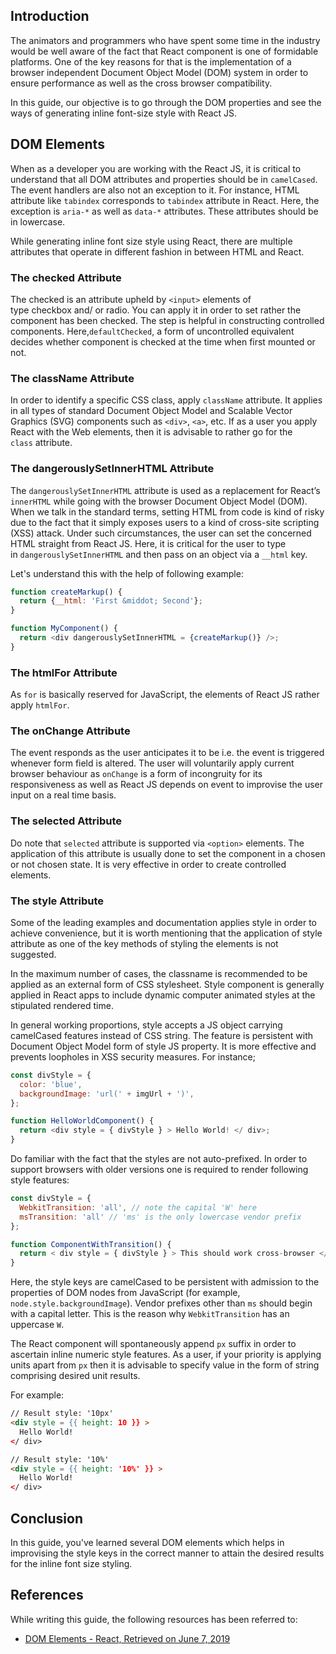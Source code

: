 ## Introduction
The animators and programmers who have spent some time in the industry would be well aware of the fact that React component is one of formidable platforms. One of the key reasons for that is the implementation of a browser independent Document Object Model (DOM) system in order to ensure performance as well as the cross browser compatibility. 

In this guide, our objective is to go through the DOM properties and see the ways of generating inline font-size style with React JS. 

## DOM Elements
When as a developer you are working with the React JS, it is critical to understand that all DOM attributes and properties should be in `camelCased`. The event handlers are also not an exception to it. 
For instance, HTML attribute like `tabindex` corresponds to `tabindex` attribute in React. Here, the exception is `aria-*` as well as `data-*` attributes. These attributes should be in lowercase. 

While generating inline font size style using React, there are multiple attributes that operate in different fashion in between HTML and React. 

### The checked Attribute 
The checked is an attribute upheld by `<input>` elements of type checkbox and/ or radio. You can apply it in order to set rather the component has been checked. The step is helpful in constructing controlled components. Here,`defaultChecked`, a form of uncontrolled equivalent decides whether component is checked at the time when first mounted or not.

### The className Attribute
In order to identify a specific CSS class, apply `className` attribute. It applies in all types of standard Document Object Model and Scalable Vector Graphics (SVG) components such as `<div>`, `<a>`, etc. If as a user you apply React with the Web elements, then it is advisable to rather go for the `class` attribute. 

### The dangerouslySetInnerHTML Attribute
The `dangerouslySetInnerHTML` attribute is used as a replacement for React’s `innerHTML` while going with the browser Document Object Model (DOM). When we talk in the standard terms, setting HTML from code is kind of risky due to the fact that it simply exposes users to a kind of cross-site scripting (XSS) attack. Under such circumstances, the user can set the concerned HTML straight from React JS. Here, it is critical for the user to type in `dangerouslySetInnerHTML` and then pass on an object via a `__html` key. 

Let's understand this with the help of following example:


```javascript
function createMarkup() {
  return {__html: 'First &middot; Second'};
}

function MyComponent() {
  return <div dangerouslySetInnerHTML = {createMarkup()} />;
}
```

### The htmlFor Attribute 
As `for` is basically reserved for JavaScript, the elements of React JS rather apply `htmlFor`.

### The onChange Attribute 
The event responds as the user anticipates it to be i.e. the event is triggered whenever form field is altered. The user will voluntarily apply current browser behaviour as `onChange` is a form of incongruity for its responsiveness as well as React JS depends on event to improvise the user input on a real time basis. 

### The selected Attribute 
Do note that `selected` attribute is supported via `<option>` elements. The application of this attribute is usually done to set the component in a chosen or not chosen state. It is very effective in order to create controlled elements. 

### The style Attribute 
Some of the leading examples and documentation applies style in order to achieve convenience, but it is worth mentioning that the application of style attribute as one of the key methods of styling the elements is not suggested. 

In the maximum number of cases, the classname is recommended to be applied as an external form of CSS stylesheet. Style component is generally applied in React apps to include dynamic computer animated styles at the stipulated rendered time.

In general working proportions, style accepts a JS object carrying camelCased features instead of CSS string. The feature is persistent with Document Object Model form of style JS property. It is more effective and prevents loopholes in XSS security measures. For instance; 


```javascript
const divStyle = {
  color: 'blue',
  backgroundImage: 'url(' + imgUrl + ')',
};

function HelloWorldComponent() {
  return <div style = { divStyle } > Hello World! </ div>;
}
```

Do familiar with the fact that the styles are not auto-prefixed. In order to support browsers with older versions one is required to render following style features:


```javascript
const divStyle = {
  WebkitTransition: 'all', // note the capital 'W' here
  msTransition: 'all' // 'ms' is the only lowercase vendor prefix
};

function ComponentWithTransition() {
  return < div style = { divStyle } > This should work cross-browser </ div>;
}
```

Here, the style keys are camelCased to be persistent with admission to the properties of DOM nodes from JavaScript (for example, `node.style.backgroundImage`). Vendor prefixes other than `ms` should begin with a capital letter. This is the reason why `WebkitTransition` has an uppercase `W`.

The React component will spontaneously append `px` suffix in order to ascertain inline numeric style features. As a user, if your priority is applying units apart from `px` then it is advisable to specify value in the form of string comprising desired unit results. 

For example:


```html
// Result style: '10px'
<div style = {{ height: 10 }} >
  Hello World!
</ div>

// Result style: '10%'
<div style = {{ height: '10%' }} >
  Hello World!
</ div>
```


## Conclusion
In this guide, you've learned several DOM elements which helps in improvising the style keys in the correct manner to attain the desired results for the inline font size styling.

## References
While writing this guide, the following resources has been referred to:
- [DOM Elements - React, Retrieved on June 7, 2019](https://reactjs.org/docs/dom-elements.html)

